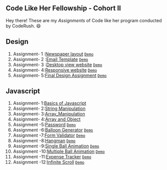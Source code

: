 ## Code Like Her Fellowship - Cohort II 
Hey there! These are my _Assignments_ of Code like her program conducted by CodeRush. :smile:
## Design
1. Assignment- 1 :[Newspaper layout](https://github.com/Coderushnepal/ManishaGora/tree/main/Design/Assignment1-Newspaper) [`Demo`](https://coderushnepal.github.io/ManishaGora/Design/Assignment1-Newspaper/)
2. Assignment- 2 :[Email Template](https://github.com/Coderushnepal/ManishaGora/tree/main/Design/Assignment2-Email-template) [`Demo`](https://coderushnepal.github.io/ManishaGora/Design/Assignment2-Email-template/)
3. Assignment- 3 :[Desktop view website](https://github.com/Coderushnepal/ManishaGora/tree/main/Design/Assignment4-Figma-Website) [`Demo`](https://coderushnepal.github.io/ManishaGora/Design/Assignment4-Figma-Website/)
4. Assignment- 4:[Responsive website](https://github.com/Coderushnepal/ManishaGora/tree/main/Design/Assignment5-Figma-Website-responsive) [`Demo`](https://coderushnepal.github.io/ManishaGora/Design/Assignment5-Figma-Website-responsive/)
5. Assignment- 5:[Final Design Assignment](https://github.com/Coderushnepal/ManishaGora/tree/main/Design/Assignment6-final-Design) [`Demo`](https://coderushnepal.github.io/ManishaGora/Design/Assignment6-final-Design/)
## Javascript
1. Assignment- 1:[Basics of Javascript](https://github.com/Coderushnepal/ManishaGora/tree/main/Javascript/Assignment1-Basics_of_js)
2. Assignment- 2:[String Manipulation](https://github.com/Coderushnepal/ManishaGora/tree/main/Javascript/Assignment2-String_maipulation)
3. Assignment- 3:[Array_Manipulation](https://github.com/Coderushnepal/ManishaGora/tree/main/Javascript/Assignment3-Array_manipulation)
4. Assignment- 4:[Array and Object](https://github.com/Coderushnepal/ManishaGora/tree/main/Javascript/Assignment4-Array_and_Object)
5. Assignment -5:[Password](https://github.com/Coderushnepal/ManishaGora/tree/main/Javascript/Assignment5-Password_using_DOM) [`Demo`](https://coderushnepal.github.io/ManishaGora/Javascript/Assignment5-Password_using_DOM/)
6. Assignment -6:[Balloon Generator](https://github.com/Coderushnepal/ManishaGora/tree/main/Javascript/Assignment6-Balloon_Generator) [`Demo`](https://coderushnepal.github.io/ManishaGora/Javascript/Assignment6-Balloon_Generator/)
7. Assignment -7:[Form Validator](https://github.com/Coderushnepal/ManishaGora/tree/main/Javascript/Assignment7-Form) [`Demo`](https://coderushnepal.github.io/ManishaGora/Javascript/Assignment7-Form/)
8. Assignment -8:[Hangman](https://github.com/Coderushnepal/ManishaGora/tree/main/Javascript/Assignment8-Hangman) [`Demo`](https://coderushnepal.github.io/ManishaGora/Javascript/Assignment8-Hangman/)
9. Assignment -9:[Single Ball Animation](https://github.com/Coderushnepal/ManishaGora/tree/main/Javascript/Assignment9-Single_Ball_Animation) [`Demo`](https://coderushnepal.github.io/ManishaGora/Javascript/Assignment9-Single_Ball_Animation/)
10. Assignment -10:[Multiple Ball Animation](https://github.com/Coderushnepal/ManishaGora/tree/main/Javascript/Assignment-10-Multiple_Movingball) [`Demo`](https://coderushnepal.github.io/ManishaGora/Javascript/Assignment-10-Multiple_Movingball/)
11. Assignment -11:[Expense Tracker](https://github.com/Coderushnepal/ManishaGora/tree/main/Javascript/Assignment-11-Expense_Tracker) [`Demo`](https://coderushnepal.github.io/ManishaGora/Javascript/Assignment-11-Expense_Tracker/)
12. Assignment -12:[Infinite Scroll](https://github.com/Coderushnepal/ManishaGora/tree/main/Javascript/Assignment-12-Infinite_scroll) [`Demo`](https://coderushnepal.github.io/ManishaGora/Javascript/Assignment-12-Infinite_scroll/)
